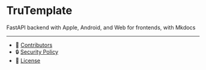 # TruTemplate
FastAPI backend with Apple, Android, and Web for frontends, with Mkdocs

---

- 👥 [Contributors](CONTRIBUTORS.md)
- 🔒 [Security Policy](SECURITY.md)
- 📜 [License](LICENSE.md)
